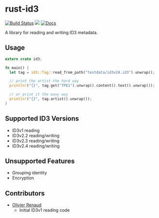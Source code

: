 # rust-id3

[![Build Status](https://travis-ci.org/jameshurst/rust-id3.svg)](https://travis-ci.org/jameshurst/rust-id3)
[![](http://meritbadge.herokuapp.com/id3)](https://crates.io/crates/id3)
[![Docs](https://docs.rs/id3/badge.svg)](https://docs.rs/id3)

A library for reading and writing ID3 metadata.

## Usage
```rust
extern crate id3;

fn main() {
  let tag = id3::Tag::read_from_path("testdata/id3v24.id3").unwrap();

  // print the artist the hard way
  println!("{}", tag.get("TPE1").unwrap().content().text().unwrap());

  // or print it the easy way
  println!("{}", tag.artist().unwrap());
}
```

## Supported ID3 Versions

  * ID3v1 reading
  * ID3v2.2 reading/writing
  * ID3v2.3 reading/writing
  * ID3v2.4 reading/writing

## Unsupported Features

  * Grouping identity
  * Encryption

## Contributors

  * [Olivier Renaud](https://bitbucket.org/olivren)
    * Initial ID3v1 reading code
